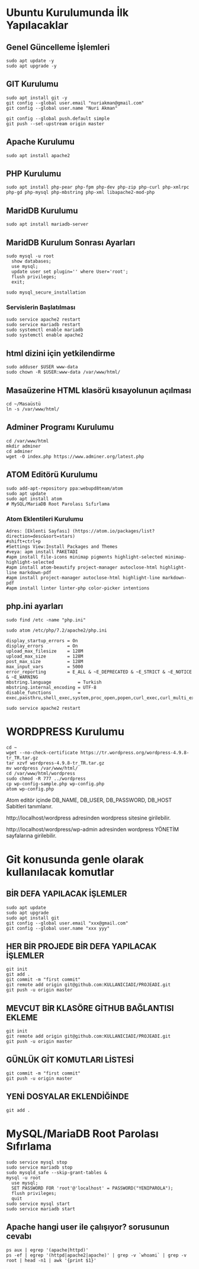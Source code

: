 # Ubuntu Kurulumunda İlk Yapılacaklar

## Genel Güncelleme İşlemleri
```
sudo apt update -y
sudo apt upgrade -y
```

## GIT Kurulumu
```
sudo apt install git -y
git config --global user.email "nuriakman@gmail.com"
git config --global user.name "Nuri Akman"

git config --global push.default simple
git push --set-upstream origin master
```

## Apache Kurulumu
```
sudo apt install apache2
```

## PHP Kurulumu
```
sudo apt install php-pear php-fpm php-dev php-zip php-curl php-xmlrpc php-gd php-mysql php-mbstring php-xml libapache2-mod-php
```

## MaridDB Kurulumu
```
sudo apt install mariadb-server
```

## MaridDB Kurulum Sonrası Ayarları
```
sudo mysql -u root
  show databases;
  use mysql;
  update user set plugin='' where User='root';
  flush privileges;
  exit;

sudo mysql_secure_installation
```


### Servislerin Başlatılması
```
sudo service apache2 restart
sudo service mariadb restart
sudo systemctl enable mariadb
sudo systemctl enable apache2
```

## html dizini için yetkilendirme
```
sudo adduser $USER www-data
sudo chown -R $USER:www-data /var/www/html/
```

## Masaüzerine HTML klasörü kısayolunun açılması
```
cd ~/Masaüstü
ln -s /var/www/html/
```

## Adminer Programı Kurulumu
```
cd /var/www/html
mkdir adminer
cd adminer
wget -O index.php https://www.adminer.org/latest.php
```

## ATOM Editörü Kurulumu
```
sudo add-apt-repository ppa:webupd8team/atom
sudo apt update
sudo apt install atom
# MySQL/MariaDB Root Parolası Sıfırlama
```

### Atom Eklentileri Kurulumu
```
Adres: [Eklenti Sayfası] (https://atom.io/packages/list?direction=desc&sort=stars)
#shift+ctrl+p
#Settings View:Install Packages and Themes
#veya: apm install PAKETADI
#apm install file-icons minimap pigments highlight-selected minimap-highlight-selected
#apm install atom-beautify project-manager autoclose-html highlight-line markdown-pdf
#apm install project-manager autoclose-html highlight-line markdown-pdf
#apm install linter linter-php color-picker intentions
```


## php.ini ayarları
```
sudo find /etc -name "php.ini"

sudo atom /etc/php/7.2/apache2/php.ini

display_startup_errors = On
display_errors         = On
upload_max_filesize    = 128M
upload_max_size        = 128M
post_max_size          = 128M
max_input_vars         = 5000
error_reporting        = E_ALL & ~E_DEPRECATED & ~E_STRICT & ~E_NOTICE & ~E_WARNING
mbstring.language          = Turkish
mbstring.internal_encoding = UTF-8
disable_functions          = exec,passthru,shell_exec,system,proc_open,popen,curl_exec,curl_multi_exec,parse_ini_file,show_source

sudo service apache2 restart
```

# WORDPRESS Kurulumu
```
cd ~
wget --no-check-certificate https://tr.wordpress.org/wordpress-4.9.8-tr_TR.tar.gz
tar xzvf wordpress-4.9.8-tr_TR.tar.gz
mv wordpress /var/www/html/
cd /var/www/html/wordpress
sudo chmod -R 777 ../wordpress
cp wp-config-sample.php wp-config.php
atom wp-config.php
```
Atom editör içinde DB_NAME, DB_USER, DB_PASSWORD, DB_HOST Sabitleri tanımlanır.

http://localhost/wordpress adresinden wordpress sitesine girilebilir.

http://localhost/wordpress/wp-admin adresinden wordpress YÖNETİM sayfalarına girilebilir.


# Git konusunda genle olarak kullanılacak komutlar

## BİR DEFA YAPILACAK İŞLEMLER
```
sudo apt update
sudo apt upgrade
sudo apt install git
git config --global user.email "xxx@gmail.com"
git config --global user.name "xxx yyy"
```

## HER BİR PROJEDE BİR DEFA YAPILACAK İŞLEMLER
```
git init
git add .
git commit -m "first commit"
git remote add origin git@github.com:KULLANICIADI/PROJEADI.git
git push -u origin master
```

## MEVCUT BİR KLASÖRE GİTHUB BAĞLANTISI EKLEME
```
git init
git remote add origin git@github.com:KULLANICIADI/PROJEADI.git
git push -u origin master
```

## GÜNLÜK GİT KOMUTLARI LİSTESİ
```
git commit -m "first commit"
git push -u origin master
```

## YENİ DOSYALAR EKLENDİĞİNDE
```
git add .
```

# MySQL/MariaDB Root Parolası Sıfırlama
```
sudo service mysql stop
sudo service mariadb stop
sudo mysqld_safe --skip-grant-tables &
mysql -u root
  use mysql;
  SET PASSWORD FOR 'root'@'localhost' = PASSWORD("YENIPAROLA");
  flush privileges;
  quit
sudo service mysql start
sudo service mariadb start
```

## Apache hangi user ile çalışıyor? sorusunun cevabı
```
ps aux | egrep '(apache|httpd)'
ps -ef | egrep '(httpd|apache2|apache)' | grep -v `whoami` | grep -v root | head -n1 | awk '{print $1}'
```
